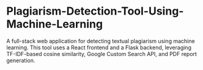 # Plagiarism-Detection-Tool-Using-Machine-Learning
A full-stack web application for detecting textual plagiarism using machine learning. This tool uses a React frontend and a Flask backend, leveraging TF-IDF-based cosine similarity, Google Custom Search API, and PDF report generation.
